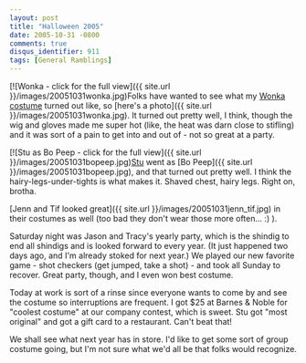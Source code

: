 ```yaml
---
layout: post
title: "Halloween 2005"
date: 2005-10-31 -0800
comments: true
disqus_identifier: 911
tags: [General Ramblings]
---
```

[![Wonka - click for the full
view]({{ site.url }}/images/20051031wonka.jpg)Folks
have wanted to see what my [Wonka
costume](/archive/2005/10/02/wonka-costume-complete.aspx) turned out
like, so [here's a
photo]({{ site.url }}/images/20051031wonka.jpg).
It turned out pretty well, I think, though the wig and gloves made me
super hot (like, the heat was darn close to stifling) and it was sort of
a pain to get into and out of - not so great at a party.

 [![Stu as Bo Peep - click for the full
view]({{ site.url }}/images/20051031bopeep.jpg)[Stu](http://www.stuartthompson.net)
went as [Bo
Peep]({{ site.url }}/images/20051031bopeep.jpg),
and that turned out pretty well. I think the hairy-legs-under-tights is
what makes it. Shaved chest, hairy legs. Right on, brotha.

 [Jenn and Tif looked
great]({{ site.url }}/images/20051031jenn_tif.jpg)
in their costumes as well (too bad they don't wear those more often...
:) ).

 Saturday night was Jason and Tracy's yearly party, which is the shindig
to end all shindigs and is looked forward to every year. (It just
happened two days ago, and I'm already stoked for next year.) We played
our new favorite game - shot checkers (get jumped, take a shot) - and
took all Sunday to recover. Great party, though, and I even won best
costume.

 Today at work is sort of a rinse since everyone wants to come by and
see the costume so interruptions are frequent. I got $25 at Barnes &
Noble for "coolest costume" at our company contest, which is sweet. Stu
got "most original" and got a gift card to a restaurant. Can't beat
that!

 We shall see what next year has in store. I'd like to get some sort of
group costume going, but I'm not sure what we'd all be that folks would
recognize.
